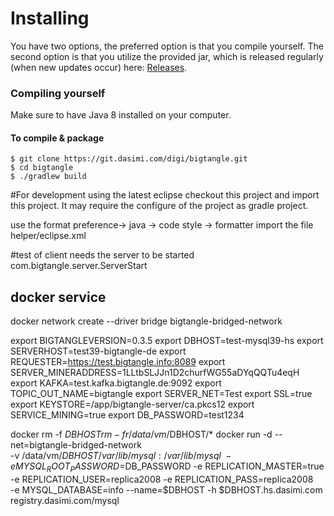 # Installing

You have two options, the preferred option is that you compile yourself. The second option is that you utilize the provided jar, which is released regularly (when new updates occur) here: [ Releases](https://).


### Compiling yourself  

Make sure to have Java 8 installed on your computer.

#### To compile & package
```
$ git clone https://git.dasimi.com/digi/bigtangle.git
$ cd bigtangle
$ ./gradlew build 

```


#For development using the latest eclipse
checkout this project and import this project. It may require the configure of the  project as gradle project.

use the format preference-> java -> code style -> formatter import the file helper/eclipse.xml



#test of client needs the server to be started
com.bigtangle.server.ServerStart


## docker service

docker network create --driver bridge   bigtangle-bridged-network


export BIGTANGLEVERSION=0.3.5
export DBHOST=test-mysql39-hs 
export SERVERHOST=test39-bigtangle-de
export REQUESTER=https://test.bigtangle.info:8089
export SERVER_MINERADDRESS=1LLtbSLJJn1D2churfWG55aDYqQQTu4eqH
export KAFKA=test.kafka.bigtangle.de:9092
export TOPIC_OUT_NAME=bigtangle
export SERVER_NET=Test
export SSL=true
export KEYSTORE=/app/bigtangle-server/ca.pkcs12
export SERVICE_MINING=true
export DB_PASSWORD=test1234

docker rm -f $DBHOST 
rm -fr /data/vm/$DBHOST/*
docker run -d --net=bigtangle-bridged-network     \
-v /data/vm/$DBHOST/var/lib/mysql:/var/lib/mysql   \
-e MYSQL_ROOT_PASSWORD=$DB_PASSWORD -e REPLICATION_MASTER=true   \
-e REPLICATION_USER=replica2008 -e REPLICATION_PASS=replica2008   \
-e MYSQL_DATABASE=info  --name=$DBHOST  -h $DBHOST.hs.dasimi.com registry.dasimi.com/mysql 


 
